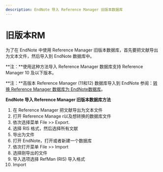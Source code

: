 ```yaml
---
description: EndNote 导入 Reference Manager 旧版本数据库
---
```


# 旧版本RM

为了在 EndNote 中使用 Reference Manager 旧版本数据库，首先要把文献导出为文本文件，然后导入到 EndNote 数据库中。

**注：**使用这种方法导入 Reference Manager 数据库支持 Reference Manager 10 及以下版本。

**注：**高版本 Reference Manager \(11和12\) 数据库导入到 EndNote 参阅：[转换 Reference Manager 数据库为 EndNote数据库](./)。

**EndNote 导入 Reference Manager 旧版本数据库方法**

1. 在 Reference Manager 把文献导出为文本文件
2. 打开 Reference Manage r以及想转换的数据库文件
3. 依次选择菜单 File &gt;&gt; Export.
4. 选择 RIS 格式，然后选择所有文献
5. 导出为文件
6. 打开 EndNote，打开或者新建一个数据库
7. 依次打开菜单 File &gt;&gt; Import
8. 选择刚导出的文件
9. 导入选项选择 RefMan \(RIS\) 导入格式
10. Import

